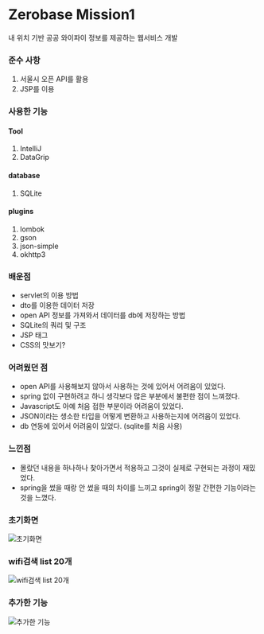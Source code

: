 # Zerobase Mission1
내 위치 기반 공공 와이파이 정보를 제공하는 웹서비스 개발

### 준수 사항
1. 서울시 오픈 API를 활용
2. JSP를 이용

### 사용한 기능
#### Tool
1. IntelliJ
2. DataGrip

#### database
1. SQLite

#### plugins
1. lombok
2. gson
3. json-simple
4. okhttp3

### 배운점 
* servlet의 이용 방법
* dto를 이용한 데이터 저장
* open API 정보를 가져와서 데이터를 db에 저장하는 방법
* SQLite의 쿼리 및 구조
* JSP 태그
* CSS의 맛보기?

### 어려웠던 점
* open API를 사용해보지 않아서 사용하는 것에 있어서 어려움이 있었다.
* spring 없이 구현하려고 하니 생각보다 많은 부분에서 불편한 점이 느껴졌다.
* Javascript도 아예 처음 접한 부분이라 어려움이 있었다.
* JSON이라는 생소한 타입을 어떻게 변환하고 사용하는지에 어려움이 있었다.
* db 연동에 있어서 어려움이 있었다. (sqlite를 처음 사용)

### 느낀점
* 몰랐던 내용을 하나하나 찾아가면서 적용하고 그것이 실제로 구현되는 과정이 재밌었다.
* spring을 썼을 때랑 안 썼을 때의 차이를 느끼고 spring이 정말 간편한 기능이라는 것을 느꼈다.	

### 초기화면
![초기화면](https://github.com/SeungHyunLee054/Mission1/assets/103303970/770ec9d9-4cc4-44d3-ad5c-223977de99a8)

### wifi검색 list 20개
![wifi검색 list 20개](https://github.com/SeungHyunLee054/Mission1/assets/103303970/296fb062-5a02-4d9d-b892-9985b00a15cc)

### 추가한 기능
![추가한 기능](https://github.com/SeungHyunLee054/Mission1/assets/103303970/f56fc0b8-4d0e-4c7a-baa9-24452b9fee36)

